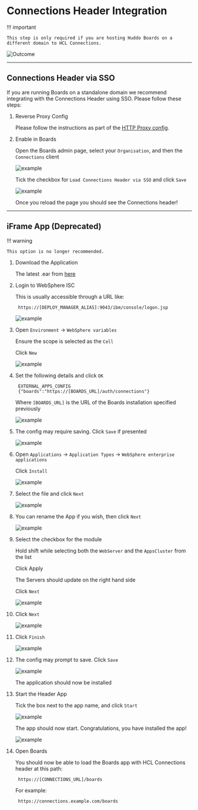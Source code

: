 # Connections Header Integration

!!! important

    This step is only required if you are hosting Huddo Boards on a different domain to HCL Connections.

![Outcome](../../assets/connections/header.png)

---

## Connections Header via SSO

If you are running Boards on a standalone domain we recommend integrating with the Connections Header using SSO. Please follow these steps:

1. Reverse Proxy Config

    Please follow the instructions as part of the [HTTP Proxy config](httpd.md#connections-sso-header-config).

1. Enable in Boards

    Open the Boards admin page, select your `Organisation`, and then the `Connections` client

    ![example](../../assets/connections/admin-client.png)

    Tick the checkbox for `Load Connections Header via SSO` and click `Save`

    ![example](../../assets/connections/header-sso.png)

    Once you reload the page you should see the Connections header!

---

## iFrame App (Deprecated)

!!! warning
    
    This option is no longer recommended.

1. Download the Application

    The latest .ear from [here](../../assets/connections/kudos-boards-frame.ear)

1. Login to WebSphere ISC

    This is usually accessible through a URL like:

        https://[DEPLOY_MANAGER_ALIAS]:9043/ibm/console/logon.jsp

    ![example](../../assets/connections/isc.png)

1. Open `Environment` -> `WebSphere variables`

    Ensure the scope is selected as the `Cell`

    Click `New`

    ![example](../../assets/connections/iframe/env1.png)


1. Set the following details and click `OK`

        EXTERNAL_APPS_CONFIG
        {"boards":"https://[BOARDS_URL]/auth/connections"}

    Where `[BOARDS_URL]` is the URL of the Boards installation specified previously

    ![example](../../assets/connections/iframe/env-on-prem.png)

1. The config may require saving. Click `Save` if presented

    ![example](../../assets/connections/isc-sync.png)

1. Open `Applications` -> `Application Types` -> `WebSphere enterprise applications`

    Click `Install`

    ![example](../../assets/connections/iframe/app1.png)

1. Select the file and click `Next`

    ![example](../../assets/connections/iframe/app2.png)

1. You can rename the App if you wish, then click `Next`

    ![example](../../assets/connections/iframe/app4.png)

1. Select the checkbox for the module

    Hold shift while selecting both the `WebServer` and the `AppsCluster` from the list

    Click Apply

    The Servers should update on the right hand side

    Click `Next`

    ![example](../../assets/connections/iframe/app5.png)

1. Click `Next`

    ![example](../../assets/connections/iframe/app6.png)

1. Click `Finish`

    ![example](../../assets/connections/iframe/app7.png)

1. The config may prompt to save. Click `Save`

    ![example](../../assets/connections/iframe/app8.png)

    The application should now be installed

1. Start the Header App

    Tick the box next to the app name, and click `Start`

    ![example](../../assets/connections/iframe/app9.png)

    The app should now start. Congratulations, you have installed the app!

    ![example](../../assets/connections/iframe/app10.png)

1. Open Boards

    You should now be able to load the Boards app with HCL Connections header at this path:

        https://[CONNECTIONS_URL]/boards

    For example:

        https://connections.example.com/boards
